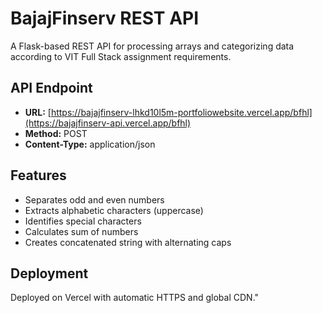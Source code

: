 # BajajFinserv REST API

A Flask-based REST API for processing arrays and categorizing data according to VIT Full Stack assignment requirements.

## API Endpoint
- **URL:** [https://bajajfinserv-lhkd10l5m-portfoliowebsite.vercel.app/bfhl](https://bajajfinserv-api.vercel.app/bfhl)
- **Method:** POST
- **Content-Type:** application/json

## Features
- Separates odd and even numbers
- Extracts alphabetic characters (uppercase)
- Identifies special characters
- Calculates sum of numbers
- Creates concatenated string with alternating caps

## Deployment
Deployed on Vercel with automatic HTTPS and global CDN."
